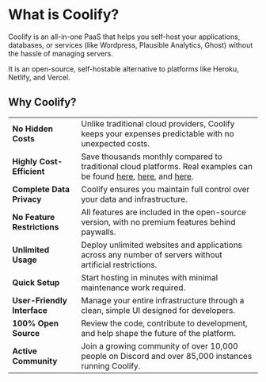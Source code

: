 # What is Coolify?

Coolify is an all-in-one PaaS that helps you self-host your applications, databases, or services (like Wordpress, Plausible Analytics, Ghost) without the hassle of managing servers. 

It is an open-source, self-hostable alternative to platforms like Heroku, Netlify, and Vercel.

## Why Coolify?
| | |
| :--------------------- | :--------------------------------------------------------------------------------------------------------------------- |
| **No Hidden Costs**    | Unlike traditional cloud providers, Coolify keeps your expenses predictable with no unexpected costs.                  |
| **Highly Cost-Efficient** | Save thousands monthly compared to traditional cloud platforms. Real examples can be found [here](https://twitter.com/heyandras/status/1742078215986860460), [here](https://twitter.com/heyandras/status/1752209429276086688), and [here](https://twitter.com/heyandras/status/1724510876256944244). |
| **Complete Data Privacy** | Coolify ensures you maintain full control over your data and infrastructure.                                          |
| **No Feature Restrictions** | All features are included in the open-source version, with no premium features behind paywalls.                      |
| **Unlimited Usage**    | Deploy unlimited websites and applications across any number of servers without artificial restrictions.             |
| **Quick Setup**        | Start hosting in minutes with minimal maintenance work required.                                                     |
| **User-Friendly Interface** | Manage your entire infrastructure through a clean, simple UI designed for developers.                                |
| **100% Open Source**   | Review the code, contribute to development, and help shape the future of the platform.                                |
| **Active Community**   | Join a growing community of over 10,000 people on Discord and over 85,000 instances running Coolify.                  |
